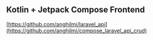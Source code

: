 ## Kotlin + Jetpack Compose Frontend

[https://github.com/anghilmi/laravel_api](https://github.com/anghilmi/compose_laravel_api_crud)
